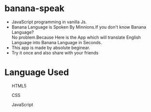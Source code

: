 # banana-speak
- JavaScript programming in vanilla Js.
- Banana Language is Spoken By Minnions.If you don't know Banana Language?<br>No problem.Because Here is the App
which will translate English Language into Banana Language in Seconds.
- This app is made by absolute beginear.
- Try it once and also share with your friends

# Language Used

  <ul>HTML5</ul>
  <ul>CSS</ul>
  <ul>JavaScript</ul>


